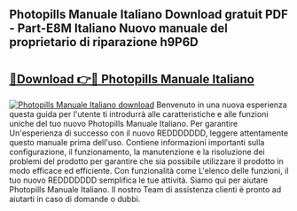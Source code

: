 ## Photopills Manuale Italiano Download gratuit PDF - Part-E8M Italiano Nuovo manuale del proprietario di riparazione h9P6D

# <h2><a href="http://dfginw5.blite.top/?on=Photopills+Manuale+Italiano">🔗Download 👉🔴 Photopills Manuale Italiano</a></h2>

[![Photopills Manuale Italiano download](https://i.imgur.com/lujVjoI.png)](http://dfginw5.blite.top/?on=Photopills+Manuale+Italiano)
Benvenuto in una nuova esperienza questa guida per l'utente ti introdurrà alle caratteristiche e alle funzioni uniche del tuo nuovo Photopills Manuale Italiano. Per garantire Un'esperienza di successo con il nuovo REDDDDDDD, leggere attentamente questo manuale prima dell'uso. Contiene informazioni importanti sulla configurazione, il funzionamento, la manutenzione e la risoluzione dei problemi del prodotto per garantire che sia possibile utilizzare il prodotto in modo efficace ed efficiente. Con funzionalità come L'elenco delle funzioni, il tuo nuovo REDDDDDDD semplifica le tue attività. Siamo qui per aiutare Photopills Manuale Italiano. Il nostro Team di assistenza clienti è pronto ad aiutarti in caso di domande o dubbi.
